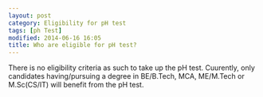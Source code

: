 ```yaml
---
layout: post
category: Eligibility for pH test
tags: [ph Test]
modified: 2014-06-16 16:05
title: Who are eligible for pH test?
---
```




There is no eligibility criteria as such to take up the pH test. Cuurently, only candidates having/pursuing a degree in BE/B.Tech, MCA, ME/M.Tech or M.Sc(CS/IT) will benefit from the pH test.

